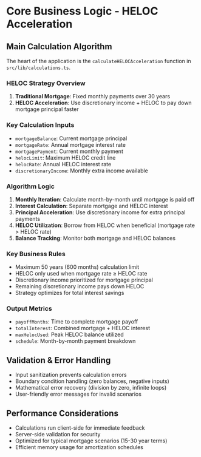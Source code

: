 # Core Business Logic - HELOC Acceleration

## Main Calculation Algorithm
The heart of the application is the `calculateHELOCAcceleration` function in `src/lib/calculations.ts`.

### HELOC Strategy Overview
1. **Traditional Mortgage**: Fixed monthly payments over 30 years
2. **HELOC Acceleration**: Use discretionary income + HELOC to pay down mortgage principal faster

### Key Calculation Inputs
- `mortgageBalance`: Current mortgage principal
- `mortgageRate`: Annual mortgage interest rate
- `mortgagePayment`: Current monthly payment
- `helocLimit`: Maximum HELOC credit line
- `helocRate`: Annual HELOC interest rate
- `discretionaryIncome`: Monthly extra income available

### Algorithm Logic
1. **Monthly Iteration**: Calculate month-by-month until mortgage is paid off
2. **Interest Calculation**: Separate mortgage and HELOC interest
3. **Principal Acceleration**: Use discretionary income for extra principal payments
4. **HELOC Utilization**: Borrow from HELOC when beneficial (mortgage rate > HELOC rate)
5. **Balance Tracking**: Monitor both mortgage and HELOC balances

### Key Business Rules
- Maximum 50 years (600 months) calculation limit
- HELOC only used when mortgage rate ≥ HELOC rate
- Discretionary income prioritized for mortgage principal
- Remaining discretionary income pays down HELOC
- Strategy optimizes for total interest savings

### Output Metrics
- `payoffMonths`: Time to complete mortgage payoff
- `totalInterest`: Combined mortgage + HELOC interest
- `maxHelocUsed`: Peak HELOC balance utilized
- `schedule`: Month-by-month payment breakdown

## Validation & Error Handling
- Input sanitization prevents calculation errors
- Boundary condition handling (zero balances, negative inputs)
- Mathematical error recovery (division by zero, infinite loops)
- User-friendly error messages for invalid scenarios

## Performance Considerations
- Calculations run client-side for immediate feedback
- Server-side validation for security
- Optimized for typical mortgage scenarios (15-30 year terms)
- Efficient memory usage for amortization schedules